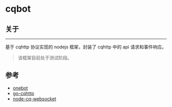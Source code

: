# cqbot

## 关于

---
基于 cqhttp 协议实现的 nodejs 框架，封装了 cqhttp 中的 api 请求和事件响应。
> 该框架目前处于测试阶段。

## 参考

* [onebot](https://github.com/howmanybots/onebot)
* [go-cqhttp](https://github.com/Mrs4s/go-cqhttp)
* [node-cq-websocket](https://github.com/momocow/node-cq-websocket)
